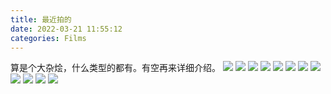 ```yaml
---
title: 最近拍的
date: 2022-03-21 11:55:12
categories: Films
---
```


算是个大杂烩，什么类型的都有。有空再来详细介绍。
![](https://cdn.jsdelivr.net/gh/gaoryrt/f/202203231532273.JPEG)
![](https://cdn.jsdelivr.net/gh/gaoryrt/f/202203231532272.JPEG)
![](https://cdn.jsdelivr.net/gh/gaoryrt/f/202203231532270.JPEG)
![](https://cdn.jsdelivr.net/gh/gaoryrt/f/202203231528997.jpg)
![](https://cdn.jsdelivr.net/gh/gaoryrt/f/202203231528996.jpg)
![](https://cdn.jsdelivr.net/gh/gaoryrt/f/202203231528995.jpg)
![](https://cdn.jsdelivr.net/gh/gaoryrt/f/202203231528994.jpg)
![](https://cdn.jsdelivr.net/gh/gaoryrt/f/202203231528993.JPG)
![](https://cdn.jsdelivr.net/gh/gaoryrt/f/202203231528992.jpg)
![](https://cdn.jsdelivr.net/gh/gaoryrt/f/202203231528991.jpg)
![](https://cdn.jsdelivr.net/gh/gaoryrt/f/202203231528990.JPG)
![](https://cdn.jsdelivr.net/gh/gaoryrt/f/202203231528988.jpg)
